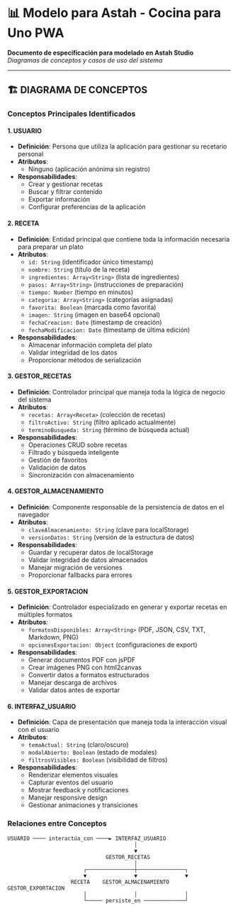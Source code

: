 # 📊 Modelo para Astah - Cocina para Uno PWA

**Documento de especificación para modelado en Astah Studio**  
*Diagramas de conceptos y casos de uso del sistema*

---

## 🏗️ DIAGRAMA DE CONCEPTOS

### Conceptos Principales Identificados

#### 1. **USUARIO**
- **Definición**: Persona que utiliza la aplicación para gestionar su recetario personal
- **Atributos**: 
  - Ninguno (aplicación anónima sin registro)
- **Responsabilidades**:
  - Crear y gestionar recetas
  - Buscar y filtrar contenido
  - Exportar información
  - Configurar preferencias de la aplicación

#### 2. **RECETA**
- **Definición**: Entidad principal que contiene toda la información necesaria para preparar un plato
- **Atributos**:
  - `id: String` (identificador único timestamp)
  - `nombre: String` (título de la receta)
  - `ingredientes: Array<String>` (lista de ingredientes)
  - `pasos: Array<String>` (instrucciones de preparación)
  - `tiempo: Number` (tiempo en minutos)
  - `categoria: Array<String>` (categorías asignadas)
  - `favorita: Boolean` (marcada como favorita)
  - `imagen: String` (imagen en base64 opcional)
  - `fechaCreacion: Date` (timestamp de creación)
  - `fechaModificacion: Date` (timestamp de última edición)
- **Responsabilidades**:
  - Almacenar información completa del plato
  - Validar integridad de los datos
  - Proporcionar métodos de serialización

#### 3. **GESTOR_RECETAS**
- **Definición**: Controlador principal que maneja toda la lógica de negocio del sistema
- **Atributos**:
  - `recetas: Array<Receta>` (colección de recetas)
  - `filtroActivo: String` (filtro aplicado actualmente)
  - `terminoBusqueda: String` (término de búsqueda actual)
- **Responsabilidades**:
  - Operaciones CRUD sobre recetas
  - Filtrado y búsqueda inteligente
  - Gestión de favoritos
  - Validación de datos
  - Sincronización con almacenamiento

#### 4. **GESTOR_ALMACENAMIENTO**
- **Definición**: Componente responsable de la persistencia de datos en el navegador
- **Atributos**:
  - `claveAlmacenamiento: String` (clave para localStorage)
  - `versionDatos: String` (versión de la estructura de datos)
- **Responsabilidades**:
  - Guardar y recuperar datos de localStorage
  - Validar integridad de datos almacenados
  - Manejar migración de versiones
  - Proporcionar fallbacks para errores

#### 5. **GESTOR_EXPORTACION**
- **Definición**: Controlador especializado en generar y exportar recetas en múltiples formatos
- **Atributos**:
  - `formatosDisponibles: Array<String>` (PDF, JSON, CSV, TXT, Markdown, PNG)
  - `opcionesExportacion: Object` (configuraciones de export)
- **Responsabilidades**:
  - Generar documentos PDF con jsPDF
  - Crear imágenes PNG con html2canvas
  - Convertir datos a formatos estructurados
  - Manejar descarga de archivos
  - Validar datos antes de exportar

#### 6. **INTERFAZ_USUARIO**
- **Definición**: Capa de presentación que maneja toda la interacción visual con el usuario
- **Atributos**:
  - `temaActual: String` (claro/oscuro)
  - `modalAbierto: Boolean` (estado de modales)
  - `filtrosVisibles: Boolean` (visibilidad de filtros)
- **Responsabilidades**:
  - Renderizar elementos visuales
  - Capturar eventos del usuario
  - Mostrar feedback y notificaciones
  - Manejar responsive design
  - Gestionar animaciones y transiciones

### Relaciones entre Conceptos

```
USUARIO ──── interactúa_con ────► INTERFAZ_USUARIO
                                        │
                                        ▼
                               GESTOR_RECETAS
                                        │
                        ┌───────────────┼───────────────┐
                        ▼               ▼               ▼
                    RECETA    GESTOR_ALMACENAMIENTO  GESTOR_EXPORTACION
                        │               │               │
                        └───── persiste_en ─────────────┘
```
